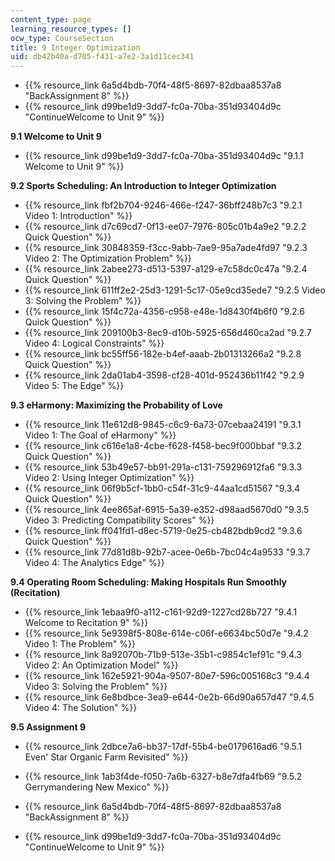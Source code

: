 ```yaml
---
content_type: page
learning_resource_types: []
ocw_type: CourseSection
title: 9 Integer Optimization
uid: db42b40a-d705-f431-a7e2-3a1d11cec341
---
```


*   {{% resource_link 6a5d4bdb-70f4-48f5-8697-82dbaa8537a8 "BackAssignment 8" %}}
*   {{% resource_link d99be1d9-3dd7-fc0a-70ba-351d93404d9c "ContinueWelcome to Unit 9" %}}

**9.1 Welcome to Unit 9**

*   {{% resource_link d99be1d9-3dd7-fc0a-70ba-351d93404d9c "9.1.1 Welcome to Unit 9" %}}

**9.2 Sports Scheduling: An Introduction to Integer Optimization**

*   {{% resource_link fbf2b704-9246-466e-f247-36bff248b7c3 "9.2.1 Video 1: Introduction" %}}
*   {{% resource_link d7c69cd7-0f13-ee07-7976-805c01b4a9e2 "9.2.2 Quick Question" %}}
*   {{% resource_link 30848359-f3cc-9abb-7ae9-95a7ade4fd97 "9.2.3 Video 2: The Optimization Problem" %}}
*   {{% resource_link 2abee273-d513-5397-a129-e7c58dc0c47a "9.2.4 Quick Question" %}}
*   {{% resource_link 611ff2e2-25d3-1291-5c17-05e9cd35ede7 "9.2.5 Video 3: Solving the Problem" %}}
*   {{% resource_link 15f4c72a-4356-c958-e48e-1d8430f4b6f0 "9.2.6 Quick Question" %}}
*   {{% resource_link 209100b3-8ec9-d10b-5925-656d460ca2ad "9.2.7 Video 4: Logical Constraints" %}}
*   {{% resource_link bc55ff56-182e-b4ef-aaab-2b01313266a2 "9.2.8 Quick Question" %}}
*   {{% resource_link 2da01ab4-3598-cf28-401d-952436b11f42 "9.2.9 Video 5: The Edge" %}}

**9.3 eHarmony: Maximizing the Probability of Love**

*   {{% resource_link 11e612d8-9845-c6c9-6a73-07cebaa24191 "9.3.1 Video 1: The Goal of eHarmony" %}}
*   {{% resource_link c616e1a8-4cbe-f628-f458-bec9f000bbaf "9.3.2 Quick Question" %}}
*   {{% resource_link 53b49e57-bb91-291a-c131-759296912fa6 "9.3.3 Video 2: Using Integer Optimization" %}}
*   {{% resource_link 06f9b5cf-1bb0-c54f-31c9-44aa1cd51567 "9.3.4 Quick Question" %}}
*   {{% resource_link 4ee865af-6915-5a39-e352-d98aad5670d0 "9.3.5 Video 3: Predicting Compatibility Scores" %}}
*   {{% resource_link ff041fd1-d8ec-5719-0e25-cb482bdb9cd2 "9.3.6 Quick Question" %}}
*   {{% resource_link 77d81d8b-92b7-acee-0e6b-7bc04c4a9533 "9.3.7 Video 4: The Analytics Edge" %}}

**9.4 Operating Room Scheduling: Making Hospitals Run Smoothly (Recitation)**

*   {{% resource_link 1ebaa9f0-a112-c161-92d9-1227cd28b727 "9.4.1 Welcome to Recitation 9" %}}
*   {{% resource_link 5e9398f5-808e-614e-c06f-e6634bc50d7e "9.4.2 Video 1: The Problem" %}}
*   {{% resource_link 8a92070b-71b9-513e-35b1-c9854c1ef91c "9.4.3 Video 2: An Optimization Model" %}}
*   {{% resource_link 162e5921-904a-9507-80e7-596c005168c3 "9.4.4 Video 3: Solving the Problem" %}}
*   {{% resource_link 6e8bdbce-3ea9-e644-0e2b-66d90a657d47 "9.4.5 Video 4: The Solution" %}}

**9.5 Assignment 9**

*   {{% resource_link 2dbce7a6-bb37-17df-55b4-be0179616ad6 "9.5.1 Even' Star Organic Farm Revisited" %}}
*   {{% resource_link 1ab3f4de-f050-7a6b-6327-b8e7dfa4fb69 "9.5.2 Gerrymandering New Mexico" %}}

*   {{% resource_link 6a5d4bdb-70f4-48f5-8697-82dbaa8537a8 "BackAssignment 8" %}}
*   {{% resource_link d99be1d9-3dd7-fc0a-70ba-351d93404d9c "ContinueWelcome to Unit 9" %}}